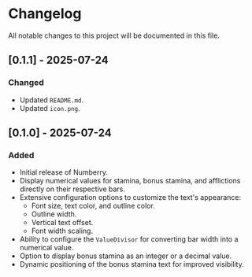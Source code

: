 # Changelog

All notable changes to this project will be documented in this file.

## [0.1.1] - 2025-07-24

### Changed

- Updated `README.md`.
- Updated `icon.png`.

## [0.1.0] - 2025-07-24

### Added

- Initial release of Numberry.
- Display numerical values for stamina, bonus stamina, and afflictions directly on their respective bars.
- Extensive configuration options to customize the text's appearance:
    - Font size, text color, and outline color.
    - Outline width.
    - Vertical text offset.
    - Font width scaling.
- Ability to configure the `ValueDivisor` for converting bar width into a numerical value.
- Option to display bonus stamina as an integer or a decimal value.
- Dynamic positioning of the bonus stamina text for improved visibility.